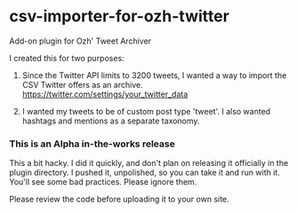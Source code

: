 # csv-importer-for-ozh-twitter
Add-on plugin for Ozh' Tweet Archiver

I created this for two purposes:

1. Since the Twitter API limits to 3200 tweets, I wanted a way to import the CSV Twitter offers as an archive. https://twitter.com/settings/your_twitter_data

2. I wanted my tweets to be of custom post type 'tweet'. I also wanted hashtags and mentions as a separate taxonomy.

### This is an Alpha in-the-works release

This a bit hacky. I did it quickly, and don't plan on releasing it officially in the plugin directory. I pushed it, unpolished, so you can take it and run with it. You'll see some bad practices. Please ignore them.

Please review the code before uploading it to your own site.

